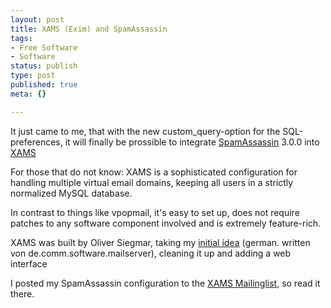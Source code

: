```yaml
---
layout: post
title: XAMS (Exim) and SpamAssassin
tags:
- Free Software
- Software
status: publish
type: post
published: true
meta: {}

---
```

<p>It just came to me, that with the new custom_query-option for the SQL-preferences, it will finally be prossible to integrate <a href="http://www.spamassassin.org">SpamAssassin</a> 3.0.0 into <a href="http://www.xams.org">XAMS</a></p>
<p>For those that do not know: XAMS is a sophisticated configuration for handling multiple virtual email domains, keeping all users in a strictly normalized MySQL database.
</p>
<p>In contrast to things like vpopmail, it's easy to set up, does not require patches to any software component involved and is extremely feature-rich.</p>
<p>XAMS was built by Oliver Siegmar, taking my <a href="http://www.pilif.ch/mail.txt">initial idea</a> (german. written von de.comm.software.mailserver), cleaning it up and adding a web interface</p>
<p>I posted my SpamAssassin configuration to the <a href="http://sourceforge.net/mailarchive/forum.php?thread_id=5638889&forum_id=8171">XAMS Mailinglist</a>, so read it there.</p>
